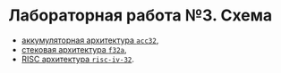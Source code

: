 # Лабораторная работа №3. Схема

- [аккумуляторная архитектура `acc32`](./acc32),
- [стековая архитектура `f32a`](./f32a),
- [RISC архитектура `risc-iv-32`](./risc-iv-32).
